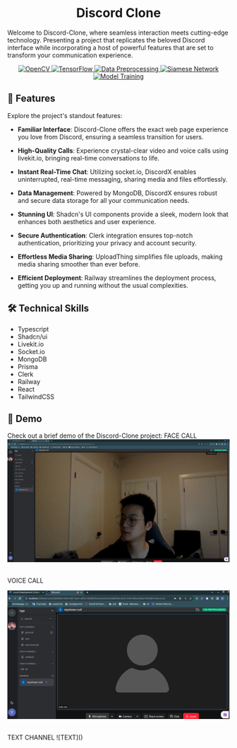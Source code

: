 <h1 align="center" id="title">Discord Clone</h1>
<p id="description">Welcome to Discord-Clone, where seamless interaction meets cutting-edge technology. Presenting a project that replicates the beloved Discord interface while incorporating a host of powerful features that are set to transform your communication experience.</p>

<div align="center">
    <a href="https://opencv.org/">
        <img src="https://img.shields.io/badge/OpenCV-%E2%9C%94-brightgreen" alt="OpenCV">
    </a>
    <a href="https://www.tensorflow.org/">
        <img src="https://img.shields.io/badge/Tensorflow-%E2%9C%94-orange" alt="TensorFlow">
    </a>
    <a href="https://en.wikipedia.org/wiki/Data_preprocessing">
        <img src="https://img.shields.io/badge/Data%20Preprocessing-%E2%9C%94-blue" alt="Data Preprocessing">
    </a>
    <a href="https://en.wikipedia.org/wiki/Siamese_neural_network">
        <img src="https://img.shields.io/badge/Siamese%20Network-%E2%9C%94-yellow" alt="Siamese Network">
    </a>
    <a href="https://en.wikipedia.org/wiki/Training,_inference,_and_testing_of_neural_networks">
        <img src="https://img.shields.io/badge/Model%20Training-%E2%9C%94-lightgrey" alt="Model Training">
    </a>
</div>

<h2>🧐 Features</h2>

Explore the project's standout features:

*   **Familiar Interface**: Discord-Clone offers the exact web page experience you love from Discord, ensuring a seamless transition for users.

*   **High-Quality Calls**: Experience crystal-clear video and voice calls using livekit.io, bringing real-time conversations to life.

*   **Instant Real-Time Chat**: Utilizing socket.io, DiscordX enables uninterrupted, real-time messaging, sharing media and files effortlessly.

*   **Data Management**: Powered by MongoDB, DiscordX ensures robust and secure data storage for all your communication needs.

*   **Stunning UI**: Shadcn's UI components provide a sleek, modern look that enhances both aesthetics and user experience.
*   **Secure Authentication**: Clerk integration ensures top-notch authentication, prioritizing your privacy and account security.
*   **Effortless Media Sharing**: UploadThing simplifies file uploads, making media sharing smoother than ever before.
*   **Efficient Deployment**: Railway streamlines the deployment process, getting you up and running without the usual complexities.


<h2>🛠️ Technical Skills</h2>

*  Typescript
*  Shadcn/ui
*  Livekit.io
*  Socket.io
*  MongoDB
*  Prisma
*  Clerk
*  Railway
*  React
*  TailwindCSS

<h2>🎥 Demo</h2>

Check out a brief demo of the Discord-Clone project:
FACE CALL 
![FaceCALL](https://github.com/xiayulin123/discord_clone/blob/main/videopng.png)


<h2></h2>
VOICE CALL

![VOICECALL](https://github.com/xiayulin123/discord_clone/blob/main/voicepng.png)
<h2></h2>
TEXT CHANNEL
![TEXT]()
